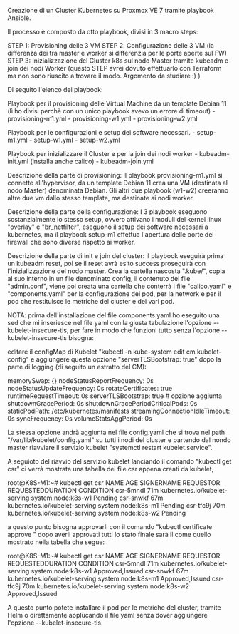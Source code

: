Creazione di un Cluster Kubernetes su Proxmox VE 7 tramite playbook Ansible.

Il processo è composto da otto playbook, divisi in 3 macro steps:

STEP 1:	Provisioning delle 3 VM 
STEP 2: Configurazione delle 3 VM (la differenza dei tra master e worker si differenzia per le porte aperte sul FW)
STEP 3:	Inizializzazione del Cluster k8s sul nodo Master tramite kubeadm e join dei nodi Worker (questo STEP  avrei dovuto effettuarlo con Terraform ma non sono riuscito a trovare il modo. Argomento da studiare :) )

Di seguito l'elenco dei playbook:

Playbook per il provisioning delle Virtual Machine da un template Debian 11 (lì ho divisi perchè con un unico playbook avevo un errore di timeout)
	-	provisioning-m1.yml
	-	provisioning-w1.yml
	-	provisioning-w2.yml

Playbook per le configurazioni e setup dei software necessari.
	-	setup-m1.yml
	-	setup-w1.yml
	-	setup-w2.yml

Playbook per inizializzare il Cluster e per la join dei nodi worker
	-	kubeadm-init.yml (installa anche calico)
	-	kubeadm-join.yml

Descrizione della parte di provisioning:
Il playbook provisioning-m1.yml si connette all'hypervisor, da un template Debian 11 crea una VM (destinata al nodo Master) denominata Debian.
Gli altri due playbook (w1-w2) creeranno altre due vm dallo stesso template, ma destinate ai nodi worker.

Descrizione della parte della configurazione:
I 3 playbook eseguono sostanzialmente lo stesso setup, ovvero attivano i moduli del kernel linux "overlay" e "br_netfilter", eseguono il setup dei software necessari a kubernetes, ma il playbook setup-m1 effettua l'apertura delle porte del firewall che sono diverse rispetto ai worker. 

Descrizione della parte di init e join del cluster:
il playbook eseguirà prima un kubeadm reset, poi se il reset avrà esito success proseguirà con l'inizializzazione del nodo master.
Crea la cartella nascosta ".kube/", copia al suo interno in un file denominato config, il contenuto del file "admin.conf", viene poi creata una cartella che conterrà i file "calico.yaml" e "components.yaml" per la configurazione dei pod, per la network e per il pod che restituisce le metriche del cluster e dei vari pod.

NOTA: prima dell'installazione del file components.yaml ho eseguito una sed che mi inseriesce nel file yaml con la giusta tabulazione l'opzione --kubelet-insecure-tls, per fare in modo che funzioni tutto senza l'opzione --kubelet-insecure-tls bisogna:

editare il configMap di Kubelet "kubectl -n kube-system edit cm kubelet-config" e aggiungere questa opzione "serverTLSBootstrap: true" dopo la parte di logging (di seguito un estratto del CM):

memorySwap: {}
nodeStatusReportFrequency: 0s
nodeStatusUpdateFrequency: 0s
rotateCertificates: true
runtimeRequestTimeout: 0s
serverTLSBootstrap: true # opzione aggiunta
shutdownGracePeriod: 0s
shutdownGracePeriodCriticalPods: 0s
staticPodPath: /etc/kubernetes/manifests
streamingConnectionIdleTimeout: 0s
syncFrequency: 0s
volumeStatsAggPeriod: 0s

La stessa opzione andrà aggiunta nel file config.yaml che si trova nel path "/var/lib/kubelet/config.yaml" su tutti i nodi del cluster e partendo dal nondo master riavviare il servizio kubelet "systemctl restart kubelet.service".

A seguioto del riavvio del servizio kubelet lanciando il comando "kubectl get csr" ci verrà mostrata una tabella dei file csr appena creati da kubelet, 

root@K8S-M1:~# kubectl get csr
NAME        AGE   SIGNERNAME                      REQUESTOR            REQUESTEDDURATION   CONDITION
csr-5mndl   71m   kubernetes.io/kubelet-serving   system:node:k8s-w1   <none>              Pending
csr-snwkf   67m   kubernetes.io/kubelet-serving   system:node:k8s-m1   <none>              Pending
csr-tfc9j   70m   kubernetes.io/kubelet-serving   system:node:k8s-w2   <none>              Pending

a questo punto bisogna approvarli con il comando "kubectl certificate approve <name-csr>" dopo averli approvati tutti lo stato finale sarà il come quello mostrato nella tabella che segue:

root@K8S-M1:~# kubectl get csr
NAME        AGE   SIGNERNAME                      REQUESTOR            REQUESTEDDURATION   CONDITION
csr-5mndl   71m   kubernetes.io/kubelet-serving   system:node:k8s-w1   <none>              Approved,Issued
csr-snwkf   67m   kubernetes.io/kubelet-serving   system:node:k8s-m1   <none>              Approved,Issued
csr-tfc9j   70m   kubernetes.io/kubelet-serving   system:node:k8s-w2   <none>              Approved,Issued

A questo punto potete installare il pod per le metriche del cluster, tramite Helm o direttamente applucando il file yaml senza dover aggiungere l'opzione --kubelet-insecure-tls.








